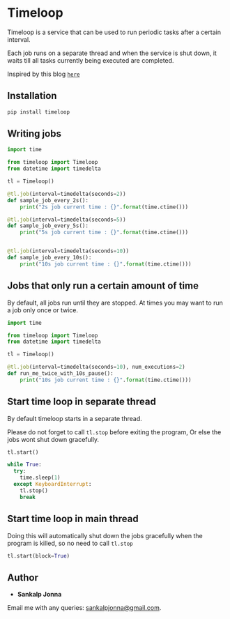 # Timeloop
Timeloop is a service that can be used to run periodic tasks after a certain interval.

Each job runs on a separate thread and when the service is shut down, it waits till all tasks currently being executed are completed.

Inspired by this blog [`here`](https://www.g-loaded.eu/2016/11/24/how-to-terminate-running-python-threads-using-signals/)

## Installation
```sh
pip install timeloop
```

## Writing jobs
```python
import time

from timeloop import Timeloop
from datetime import timedelta

tl = Timeloop()

@tl.job(interval=timedelta(seconds=2))
def sample_job_every_2s():
    print("2s job current time : {}".format(time.ctime()))

@tl.job(interval=timedelta(seconds=5))
def sample_job_every_5s():
    print("5s job current time : {}".format(time.ctime()))


@tl.job(interval=timedelta(seconds=10))
def sample_job_every_10s():
    print("10s job current time : {}".format(time.ctime()))
```

## Jobs that only run a certain amount of time
By default, all jobs run until they are stopped. At times you may want to run a job only once or twice.

```python
import time

from timeloop import Timeloop
from datetime import timedelta

tl = Timeloop()

@tl.job(interval=timedelta(seconds=10), num_executions=2)
def run_me_twice_with_10s_pause():
    print("10s job current time : {}".format(time.ctime()))
```

## Start time loop in separate thread
By default timeloop starts in a separate thread.

Please do not forget to call ```tl.stop``` before exiting the program, Or else the jobs wont shut down gracefully.

```python
tl.start()

while True:
  try:
    time.sleep(1)
  except KeyboardInterrupt:
    tl.stop()
    break
```

## Start time loop in main thread
Doing this will automatically shut down the jobs gracefully when the program is killed, so no need to  call ```tl.stop```
```python
tl.start(block=True)
```

## Author
* **Sankalp Jonna**

Email me with any queries: [sankalpjonna@gmail.com](sankalpjonna@gmail.com).
